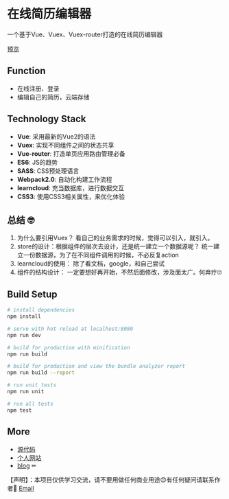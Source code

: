 # 在线简历编辑器

一个基于Vue、Vuex、Vuex-router打造的在线简历编辑器

[预览](https://komolei.github.io/vue/resumer/dist/#/)

## Function 

- 在线注册、登录
- 编辑自己的简历，云端存储

## Technology Stack

- **Vue**: 采用最新的Vue2的语法
- **Vuex**: 实现不同组件之间的状态共享
- **Vue-router**: 打造单页应用路由管理必备
- **ES6**: JS的趋势
- **SASS**: CSS预处理语言
- **Webpack2.0**: 自动化构建工作流程
- **learncloud**: 充当数据库，进行数据交互
- **CSS3**: 使用CSS3相关属性，来优化体验


## 总结 🤓

1. 为什么要引用Vuex？
看自己的业务需求的时候，觉得可以引入，就引入。
2. store的设计：根据组件的层次去设计，还是统一建立一个数据源呢？
统一建立一份数据源，为了在不同组件调用的时候，不必反复action 
3. learncloud的使用：
除了看文档，google，和自己尝试
4. 组件的结构设计：
一定要想好再开始，不然后面修改，涉及面太广。何弃疗🙄

## Build Setup

``` bash
# install dependencies
npm install

# serve with hot reload at localhost:8080
npm run dev

# build for production with minification
npm run build

# build for production and view the bundle analyzer report
npm run build --report

# run unit tests
npm run unit

# run all tests
npm test
```

## More

- [源代码](https://github.com/komolei/vue/tree/master/resumer/src) 
- [个人网站](komolei.cn)
- [blog](http://www.jianshu.com/u/7a8b1d7efd89) ✏

【声明】：本项目仅供学习交流，请不要用做任何商业用途😊有任何疑问请联系作者📩 [Email](http://mail.qq.com/cgi-bin/qm_share?t=qm_mailme&email=naSpqaipqKyppN3s7LP_8vA) 

